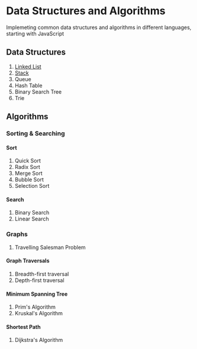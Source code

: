 # Data Structures and Algorithms

Implemeting common data structures and algorithms in different languages, starting with JavaScript

## Data Structures

1. [Linked List](./LinkedList/LinkedList.md)
2. [Stack](./Stack/Stack.md)
3. Queue
4. Hash Table
5. Binary Search Tree
6. Trie

## Algorithms

### Sorting & Searching

#### Sort

1. Quick Sort
2. Radix Sort
3. Merge Sort
4. Bubble Sort
5. Selection Sort

#### Search

1. Binary Search
2. Linear Search

### Graphs

1. Travelling Salesman Problem

#### Graph Traversals

1. Breadth-first traversal
2. Depth-first traversal

#### Minimum Spanning Tree 

1. Prim's Algorithm
2. Kruskal's Algorithm

#### Shortest Path

1. Dijkstra's Algorithm



